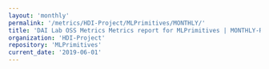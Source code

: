 ```yaml
---
layout: 'monthly'
permalink: '/metrics/HDI-Project/MLPrimitives/MONTHLY/'
title: 'DAI Lab OSS Metrics Metrics report for MLPrimitives | MONTHLY-REPORT-2019-06-01'
organization: 'HDI-Project'
repository: 'MLPrimitives'
current_date: '2019-06-01'
---
```

